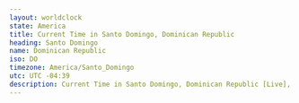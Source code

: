 ```yaml
---
layout: worldclock
state: America
title: Current Time in Santo Domingo, Dominican Republic
heading: Santo Domingo
name: Dominican Republic
iso: DO
timezone: America/Santo_Domingo
utc: UTC -04:39
description: Current Time in Santo Domingo, Dominican Republic [Live], America. Live update now time in Santo Domingo, timezone America/Santo_Domingo, UTC -04:39, Country ISO code & Current Local Time.
---
```


